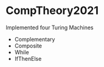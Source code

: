 # CompTheory2021

Implemented four Turing Machines

* Complementary
* Composite
* While
* IfThenElse